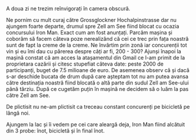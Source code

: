 A doua zi ne trezim reînvigorați în camera obscură.

Ne pornim cu mult curaj către Grossglockner Hochalpinstrasse dar nu ajungem foarte departe, drumul spre Zell am See fiind blocat cu ocazia concursului Iron Man. Exact cum am fost anunțați. Parcăm mașina și coborâm să facem câteva poze nerealizând că cei ce trec prin fața noastră sunt de fapt la creme de la creme. Ne învârtim prin zonă iar concurenții tot vin și eu îmi dau cu părerea despre câți ar fi, 200 - 300? Ajunși înapoi la mașină constat că am acces la atașamentul din Gmail ce l-am primit de la proprietara cazării și citesc stupefiat câteva date: peste 2000 de participanți, buget de 7.5 milioane de euro. De asemenea observ că și dacă s-ar deschide bucata de drum după care așteptam tot nu am putea avansa către destinația noastră fiind blocată o altă parte din sudul Zell am See-ului până târziu. După ce cugetăm puțin în mașină ne decidem să o luăm la pas către Zell am See.

De plictisit nu ne-am plictisit ca treceau constant concurenți pe bicicletă pe lângă noi.

Ajungem la lac și îi vedem pe cei care aleargă deja, Iron Man fiind alcătuit din 3 probe: înot, bicicletă și în final înot.
